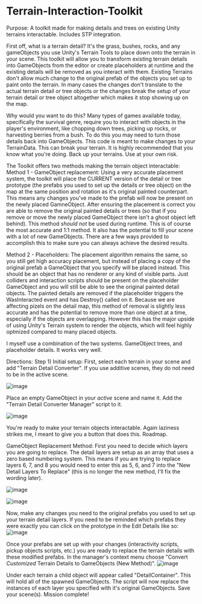 # Terrain-Interaction-Toolkit
Purpose:
A toolkit made for making details and trees on existing Unity terrains interactable. Includes STP integration.

First off, what is a terrain detail? It's the grass, bushes, rocks, and any gameObjects you use Unity's Terrain Tools to place down onto the terrain in your scene. This toolkit will allow you to transform existing terrain details into GameObjects from the editor or create placeholders at runtime and the existing details will be removed as you interact with them. Existing Terrains don't allow much change to the original prefab of the objects you set up to paint onto the terrain. In many cases the changes don't translate to the actual terrain detail or tree objects or the changes break the setup of your terrain detail or tree object altogether which makes it stop showing up on the map.

Why would you want to do this? Many types of games available today, specifically the survival genre, require you to interact with objects in the player's environment, like chopping down trees, picking up rocks, or harvesting berries from a bush. To do this you may need to turn those details back into GameObjects.
This code is meant to make changes to your TerrainData. This can break your terrain. It is highly recommended that you know what you're doing.
Back up your terrains. Use at your own risk.

The Toolkit offers two methods making the terrain object interactable:
Method 1 - GameObject replacement:
Using a very accurate placement system, the toolkit will place the CURRENT version of the detail or tree prototype (the prefabs you used to set up the details or tree object) on the map at the same position and rotation as it's original painted counterpart. This means any changes you've made to the prefab will now be present on the newly placed GamneObject. After ensuring the placement is correct you are able to remove the original painted details or trees (so that if you remove or move the newly placed GameObject there isn't a ghost object left behind). This method _should_ _not_ be used during runtime. This is of course the most accurate and 1:1 method. It also has the potential to fill your scene with a lot of new GameObjects. There are a few ways provided to accomplish this to make sure you can always achieve the desired results.

Method 2 - Placeholders:
The placement algorithm remains the same, so you still get high accuracy placement, but instead of placing a copy of the original prefab a GameObject that you specify will be placed instead. This should be an object that has no renderer or any kind of visible parts. Just colliders and interaction scripts should be present on the placeholder GameObject and you will still be able to see the original painted detail objects. The painted details are removed if the placeholder triggers the WasInteracted event and has Destroy() called on it. Because we are affecting pizels on the detail map, this method of removal is slightly less accurate and has the potential to remove more than one object at a time, especially if the objects are overlapping. However this has the major upside of using Unity's Terrain system to render the objects, which will feel highly optmized compared to many placed objects.

I myself use a combination of the two systems. GameObject trees, and placeholder details. It works very well.

Directions:
Step 1) Initial setup: First, select each terrain in your scene and add "Terrain Detail Converter". If you use additive scenes, they do not need to be in the active scene.

![image](https://github.com/eorvedal/Terrain-Interaction-Toolkit/assets/44689074/4af5d4f4-d7cb-4704-b120-d34440dadd07)

Place an empty GameObject in your _active_ scene and name it. Add the "Terrain Detail Converter Manager" script to it.

![image](https://github.com/eorvedal/Terrain-Interaction-Toolkit/assets/44689074/1ea00bbd-0c43-4aed-9da6-dc720b61a86e)

You're ready to make your terrain objects interactable.
Again laziness strikes me, I meant to give you a button that does this. Roadmap. 

GameObject Replacement Method: First you need to decide which layers you are going to replace. The detail layers are setup as an array that uses a zero based numbering system. This means if you are trying to replace layers 6, 7, and 8 you would need to enter this as 5, 6, and 7 into the "New Detail Layers To Replace" (this is no longer the new method, I'll fix the wording later).

![image](https://github.com/eorvedal/Terrain-Interaction-Toolkit/assets/44689074/191273f1-d877-478b-a77c-ebbd6afef985)

![image](https://github.com/eorvedal/Terrain-Interaction-Toolkit/assets/44689074/71b6fc1c-4cf6-41a6-acf6-e17d1636e8f9)

Now, make any changes you need to the original prefabs you used to set up your terrain detail layers. If you need to be reminded which prefabs they were exactly you can click on the prototype in the Edit Details like so:
![image](https://github.com/eorvedal/Terrain-Interaction-Toolkit/assets/44689074/a7a07fe8-6cbc-4fce-af9c-34fdae0fd4e7)

Once your prefabs are set up with your changes (interactivity scripts, pickup objects scripts, etc.) you are ready to replace the terrain details with these modified prefabs. In the manager's context menu choose "Convert _Customized_ Terrain Details to GameObjects (New Method)".
![image](https://github.com/eorvedal/Terrain-Interaction-Toolkit/assets/44689074/78c92d47-64a1-460d-81ce-694988a8d2b6)

Under each terrain a child object will appear called "DetailContainer". This will hold all of the spawned GameObjects. The script will now replace the instances of each layer you specified with it's original GameObjects. Save your scene(s). Mission complete!





